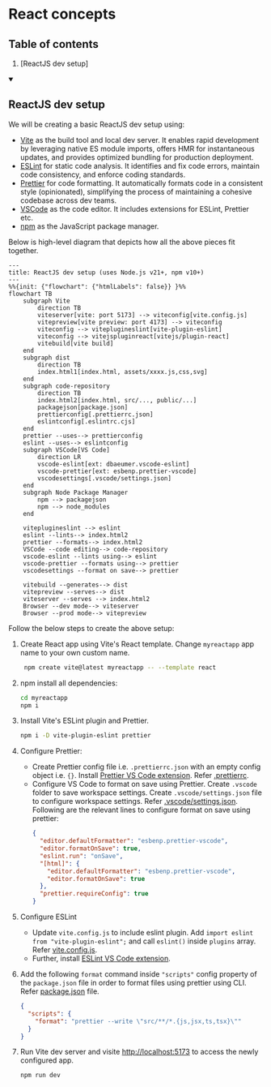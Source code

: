 # React concepts

## Table of contents

1. [ReactJS dev setup]

<details open>
  <summary>
  
  ## ReactJS dev setup
  
  </summary>

We will be creating a basic ReactJS dev setup using:

- [Vite](https://vitejs.dev/) as the build tool and local dev server. It enables rapid development by leveraging native ES module imports, offers HMR for instantaneous updates, and provides optimized bundling for production deployment.
- [ESLint](https://eslint.org/) for static code analysis. It identifies and fix code errors, maintain code consistency, and enforce coding standards.
- [Prettier](https://prettier.io/) for code formatting. It automatically formats code in a consistent style (opinionated), simplifying the process of maintaining a cohesive codebase across dev teams.
- [VSCode](https://code.visualstudio.com/) as the code editor. It includes extensions for ESLint, Prettier etc.
- [npm](https://www.npmjs.com/) as the JavaScript package manager.

Below is high-level diagram that depicts how all the above pieces fit together.

```mermaid
---
title: ReactJS dev setup (uses Node.js v21+, npm v10+)
---
%%{init: {"flowchart": {"htmlLabels": false}} }%%
flowchart TB
    subgraph Vite
        direction TB
        viteserver[vite: port 5173] --> viteconfig[vite.config.js]
        vitepreview[vite preview: port 4173] --> viteconfig
        viteconfig --> viteplugineslint[vite-plugin-eslint]
        viteconfig --> vitejspluginreact[vitejs/plugin-react]
        vitebuild[vite build]
    end
    subgraph dist
        direction TB
        index.html1[index.html, assets/xxxx.js,css,svg]
    end
    subgraph code-repository
        direction TB
        index.html2[index.html, src/..., public/...]
        packagejson[package.json]
        prettierconfig[.prettierrc.json]
        eslintconfig[.eslintrc.cjs]
    end
    prettier --uses--> prettierconfig
    eslint --uses--> eslintconfig
    subgraph VSCode[VS Code]
        direction LR
        vscode-eslint[ext: dbaeumer.vscode-eslint]
        vscode-prettier[ext: esbenp.prettier-vscode]
        vscodesettings[.vscode/settings.json]
    end
    subgraph Node Package Manager
        npm --> packagejson
        npm --> node_modules
    end

    viteplugineslint --> eslint
    eslint --lints--> index.html2
    prettier --formats--> index.html2
    VSCode --code editing--> code-repository
    vscode-eslint --lints using--> eslint
    vscode-prettier --formats using--> prettier
    vscodesettings --format on save--> prettier

    vitebuild --generates--> dist
    vitepreview --serves--> dist
    viteserver --serves --> index.html2
    Browser --dev mode--> viteserver
    Browser --prod mode--> vitepreview
```

Follow the below steps to create the above setup:

1. Create React app using Vite's React template. Change `myreactapp` app name to your own custom name.
   ```sh
    npm create vite@latest myreactapp -- --template react
   ```
2. npm install all dependencies:
   ```sh
   cd myreactapp
   npm i
   ```
3. Install Vite's ESLint plugin and Prettier.
   ```sh
   npm i -D vite-plugin-eslint prettier
   ```
4. Configure Prettier:

   - Create Prettier config file i.e. `.prettierrc.json` with an empty config object i.e. `{}`. Install [Prettier VS Code extension](https://marketplace.visualstudio.com/items?itemName=esbenp.prettier-vscode). Refer [.prettierrc](./.prettierrc.json).
   - Configure VS Code to format on save using Prettier. Create `.vscode` folder to save workspace
     settings. Create `.vscode/settings.json` file to configure workspace settings. Refer [.vscode/settings.json](./.vscode/settings.json). Following are the relevant lines to configure format on save using prettier:
     ```json
     {
       "editor.defaultFormatter": "esbenp.prettier-vscode",
       "editor.formatOnSave": true,
       "eslint.run": "onSave",
       "[html]": {
         "editor.defaultFormatter": "esbenp.prettier-vscode",
         "editor.formatOnSave": true
       },
       "prettier.requireConfig": true
     }
     ```

5. Configure ESLint
   - Update `vite.config.js` to include eslint plugin. Add `import eslint from "vite-plugin-eslint";` and call `eslint()` inside `plugins` array. Refer [vite.config.js](./vite.config.js).
   - Further, install [ESLint VS Code extension](https://marketplace.visualstudio.com/items?itemName=dbaeumer.vscode-eslint).
6. Add the following `format` command inside `"scripts"` config property of the `package.json` file in order to format files using prettier using CLI. Refer [package.json](./package.json) file.
   ```json
   {
     "scripts": {
       "format": "prettier --write \"src/**/*.{js,jsx,ts,tsx}\""
     }
   }
   ```
7. Run Vite dev server and visite [http://localhost:5173](http://localhost:5173) to access the newly configured app.
   ```sh
   npm run dev
   ```

</details>
